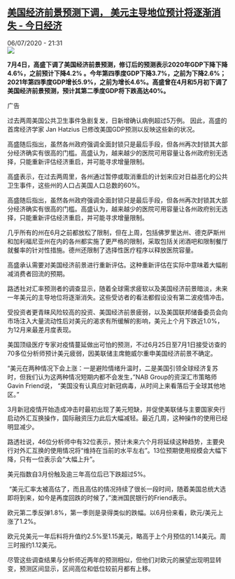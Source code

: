 <!--1594065370000-->
[美国经济前景预测下调， 美元主导地位预计将逐渐消失 - 今日经济](http://www.rfi.fr//cn/%E5%9B%BD%E9%99%85/20200706-%E7%BE%8E%E5%9B%BD%E7%BB%8F%E6%B5%8E%E5%89%8D%E6%99%AF%E9%A2%84%E6%B5%8B%E4%B8%8B%E8%B0%83%EF%BC%8C-%E7%BE%8E%E5%85%83%E4%B8%BB%E5%AF%BC%E5%9C%B0%E4%BD%8D%E9%A2%84%E8%AE%A1%E5%B0%86%E9%80%90%E6%B8%90%E6%B6%88%E5%A4%B1)
------

<div>06/07/2020 - 21:31</div><img src="https://s.rfi.fr/media/display/f753bd9c-61e4-11ea-a29d-005056bf87d6/w:310/p:16x9/WB149255-RFI-CN-20140608.png"><p><strong>7月4日，高盛下调了美国经济前景预测，修订后的预测表示2020年GDP下降下降4.6%，之前预计下降4.2% 。今年第四季度GDP下降3.7%，之前为下降2.6%；2021年第四季度GDP增长5.9%，之前为增长4.6%。高盛曾在4月和5月初下调了美国经济前景预测，预计其第二季度GDP将下跌高达40%。</strong></p><div class="t-content__body u-clearfix"><div class="m-interstitial"><div class="m-interstitial__ad"><divclass="m-block-ad "data-tms-ad-type="box"data-tms-ad-status="idle"data-tms-ad-pos="1"><div class="m-block-ad__label">广告</div><div class="m-block-ad__content"></div></div></div></div><p>过去两周美国公共卫生事件急剧复发，日新增确认病例超过5万例。 因此，高盛的首席经济学家 Jan Hatzius 已修改美国GDP预测以反映这些新的状况。</p><p>高盛随后指出，虽然各州政府强调全面封锁只是最后手段，但各州再次封锁其大部分经济确实有很高的门槛。高盛认为，越来越少的医院可用容量让各州政府别无选择，只能重新评估经济重启，并可能寻求增量限制。</p><p>高盛表示，在过去两周里，各州通过暂停或取消重启的计划来应对日益恶化的公共卫生事件，这些州的人口占美国人口总数的60%。</p><p>高盛随后指出，虽然各州政府强调全面封锁只是最后手段，但各州再次封锁其大部分经济确实有很高的门槛。高盛认为，越来越少的医院可用容量让各州政府别无选择，只能重新评估经济重启，并可能寻求增量限制。</p><p>几乎所有的州在6月之前都放松了限制，但在上周，包括佛罗里达州、德克萨斯州和加利福尼亚州在内的各州都实施了更严格的限制，采取包括关闭酒吧和限制餐厅就餐率的针对性措施。德州还限制了选择性医疗程序以释放医院容量。</p><p>高盛承认需要对美国经济前景进行重新评估。这种重新评估在实际中意味着大幅削减消费者回流的预期。</p><p>路透社对汇率预测者的调查显示，随着全球需求疲软以及美国经济前景暗淡，未来一年美元的主导地位将逐渐消失。这些受访者的看法都假设没有第二波疫情冲击。</p><p>受投资者更青睐风险较高的投资、美国经济前景疲弱，以及美国联邦储备委员会向市场注入大量流动性后对美元的渴求有所缓解的影响，美元上个月下跌近1.0%，为12月来最差月度表现。 </p><p>美国顶级医疗专家对疫情蔓延做出可怕的预测，不过6月25日至7月1日接受访查的70多位分析师预计美元疲弱，因美联储主席鲍威尔重申美国经济前景不确定。 </p><p>“美元在两种情况下会上涨：一是避险情绪升温时，二是美国引领全球经济复苏时，但我们认为这两种情况短期内都不会发生，”NAB Group的资深汇市策略师Gavin Friend说， “美国没有认真应对新冠病毒，从时间上来看落后于全球其他地区。” </p><p>3月新冠疫情开始造成冲击时最初出现了美元短缺，并促使美联储与主要国家央行启动外汇互换操作，国际融资压力此后大幅减轻。最近几周，这种操作的使用已经明显减少。 </p><p>路透社说，46位分析师中有32位表示，预计未来六个月将延续这种趋势，主要央行对外汇互换的使用情况将“维持在当前的水平左右”。13位预期使用规模会大幅下降，只有一位表示会“大幅上升”。 </p><p>美元指数自3月份触及逾三年高位后已下跌超过5%。 </p><p> “美元汇率太被高估了，而且高估的情况持续了很长一段时间，随着美国总统大选即将到来，如今是再度回跌的时候了，”澳洲国民银行的Friend表示。 </p><p>欧元第二季反弹1.8%，第一季则是录得类似的跌幅。以6月份来看，欧元/美元上涨了1.2%。 </p><p>欧元兑美元一年后料将升值约2.5%至1.15美元，略高于上个月预估的1.14美元。周三时报约1.12美元。</p><p>尽管这些调查结果与分析师近两年的预测相似，但他们对欧元的展望出现明显转变，预测区间显示，区间高位和低位较前月都有上移。 </p><div class="o-self-promo o-self-promo--nl o-self-promo--hidden" data-selfpromo-newsletter></div><div class="o-self-promo o-self-promo--app o-self-promo--hidden" data-selfpromo-app></div></div>
